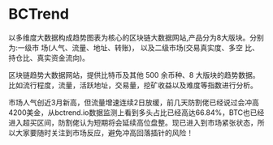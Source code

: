 # 

# BCTrend

以多维度大数据构成趋势图表为核心的区块链大数据网站,产品分为8大版块。分别为:一级市 场(人气、流量、地址、转账)， 以及二级市场(交易真实度、多空 比、持仓比、真实资金流向)。

区块链趋势大数据网站，提供比特币及其他 500 余币种、8 大版块的趋势数据。比如流行程度，流量，活跃地址，交易量，挖矿收益以及难度等指数进行分析。

市场人气创近3月新高，但流量增速连续2日放缓，前几天防割佬已经说过会冲高4200美金，从bctrend.io数据监测上看到多头占比已经高达66.84%，BTC也已经进入超买区间，防割佬认为短期将会延续高位盘整。现已进入到市场紧张状态，所以大家要随时关注到市场反应，避免冲高回落插针的风险！

